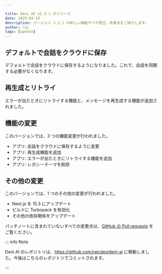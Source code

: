 ```yaml
---

title: Deni AI v2.3.1 のリリース
date: 2025-04-10
description: バージョン 2.3.1 の新しい機能やバグ修正、改善点をご紹介します。
author: rai
tags: [update]
---
```


## デフォルトで会話をクラウドに保存

デフォルトで会話をクラウドに保存するようになりました。これで、会話を同期する必要がなくなります。

## 再生成とリトライ

エラーが出たときにリトライする機能と、メッセージを再生成する機能が追加されました。

## 機能の変更

このバージョンでは、3 つの機能変更が行われました。

- アプリ: 会話をクラウドに保存するように変更
- アプリ: 再生成機能を追加
- アプリ: エラーが出たときにリトライする機能を追加
- アプリ: レガシーテーマを削除

## その他の変更

このバージョンでは、1 つのその他の変更が行われました。

- Next.js を 15.3 にアップデート
- ビルドに Turbopack を有効化
- その他の依存関係をアップデート

パッチノートに含まれていないすべての変更点は、[GitHub の Pull requests](https://github.com/raicdev/deni-ai/pull/5) をご覧ください。

::: info Note

Deni AI のレポジトリは、https://github.com/raicdev/deni-ai に移動しました。今後はこちらのレポジトリでコミットされます。

:::
